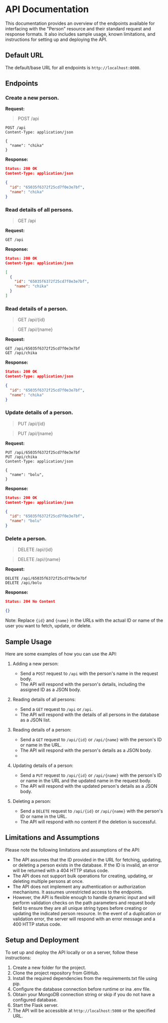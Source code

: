 # API Documentation

This documentation provides an overview of the endpoints available for interfacing with the "Person" resource and their standard request and response formats.
It also includes sample usage, known limitations, and instructions for setting up and deploying the API.

## Default URL

The default/base URL for all endpoints is `http://localhost:8000`.

## Endpoints

### Create a new person.

**Request:**
  > POST /api

```http
POST /api
Content-Type: application/json

{
  "name": "chika"
}
```

**Response:**

```json
Status: 200 OK
Content-Type: application/json

{
  "id": "65035f6372f25cd7f0e3e7bf",
  "name": "chika"
}
```

### Read details of all persons.
  > GET /api

**Request:**

```http
GET /api
```

**Response:**

```json
Status: 200 OK
Content-Type: application/json

[
  {
    "id": "65035f6372f25cd7f0e3e7bf",
    "name": "chika"
  }
]
```

### Read details of a person.
  > GET /api/{id}

  > GET /api/{name}

**Request:**

```http
GET /api/65035f6372f25cd7f0e3e7bf
GET /api/chika
```

**Response:**

```json
Status: 200 OK
Content-Type: application/json

{
  "id": "65035f6372f25cd7f0e3e7bf",
  "name": "chika"
}
```

### Update details of a person.
  > PUT /api/{id}

  > PUT /api/{name}

**Request:**

```http
PUT /api/65035f6372f25cd7f0e3e7bf
PUT /api/chika
Content-Type: application/json

{
  "name": "bolu",
}
```

**Response:**

```json
Status: 200 OK
Content-Type: application/json

{
  "id": "65035f6372f25cd7f0e3e7bf",
  "name": "bolu"
}
```

### Delete a person.
  > DELETE /api/{id}

  > DELETE /api/{name}

**Request:**

```http
DELETE /api/65035f6372f25cd7f0e3e7bf
DELETE /api/bolu
```

**Response:**

```json
Status: 204 No Content

{}
```

Note: Replace `{id}` and `{name}` in the URLs with the actual ID or name of the user you want to fetch, update, or delete.


## Sample Usage

Here are some examples of how you can use the API:

1. Adding a new person:
   - Send a `POST` request to `/api` with the person's name in the request body.
   - The API will respond with the person's details, including the assigned ID as a JSON body.

2. Reading details of all persons:
   - Send a `GET` request to `/api` or `/api`.
   - The API will respond with the details of all persons in the database as a JSON list.

3. Reading details of a person:
   - Send a `GET` request to `/api/{id}` or `/api/{name}` with the person's ID or name in the URL.
   - The API will respond with the person's details as a JSON body.
   - 
4. Updating details of a person:
   - Send a `PUT` request to `/api/{id}` or `/api/{name}` with the person's ID or name in the URL and the updated name in the request body.
   - The API will respond with the updated person's details as a JSON body.

5. Deleting a person:
   - Send a `DELETE` request to `/api/{id}` or `/api/{name}` with the person's ID or name in the URL.
   - The API will respond with no content if the deletion is successful.

## Limitations and Assumptions

Please note the following limitations and assumptions of the API:

- The API assumes that the ID provided in the URL for fetching, updating, or deleting a person exists in the database. If the ID is invalid, an error will be returned with a 404 HTTP status code.
- The API does not support bulk operations for creating, updating, or deleting multiple persons at once.
- The API does not implement any authentication or authorization mechanisms. It assumes unrestricted access to the endpoints.
- However, the API is flexible enough to handle dynamic input and will perform validation checks on the path parameters and request body field to ensure they are all unique string types before creating or updating the indicated person resource.
  In the event of a duplication or validation error, the server will respond with an error message and a 400 HTTP status code.

## Setup and Deployment

To set up and deploy the API locally or on a server, follow these instructions:

1. Create a new folder for the project.
2. Clone the project repository from GitHub.
3. Install the required dependencies from the requirements.txt file using pip.
4. Configure the database connection before runtime or ina .env file.
5. Obtain your MongoDB connection string or skip if you do not have a configured database.
6. Start the Flask server.
7. The API will be accessible at `http://localhost:5000` or the specified URL.
